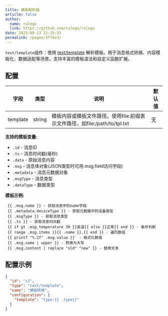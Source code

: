 ```yaml
---
title: 模板解析器
article: false
author: 
  name: rulego
  link: https://github.com/rulego/rulego
date: 2023-09-13 21:35:33
permalink: /pages/3ffde3/
---
```

`text/template`组件：使用 [text/template](https://pkg.go.dev/text/template) 解析模板。用于消息格式转换、内容模板化、数据适配等场景。支持丰富的模板语法和自定义函数扩展。

## 配置

| 字段       | 类型     | 说明                                                 | 默认值 |
|----------|--------|----------------------------------------------------|-----|
| template | string | 模板内容或模板文件路径。使用file:前缀表示文件路径，如file:/path/to/tpl.txt | 无   |

**支持的模板变量:**
- `.id` - 消息ID
- `.ts` - 消息时间戳(毫秒)
- `.data` - 原始消息内容
- `.msg` - 消息体对象(JSON类型时可用.msg.field访问字段)
- `.metadata` - 消息元数据对象
- `.msgType` - 消息类型
- `.dataType` - 数据类型

**模板示例:**
```text
 {{ .msg.name }} - 获取消息中的name字段
 {{ .metadata.deviceType }} - 获取元数据中的设备类型
 {{ .msgType }} - 获取消息类型
 {{ .ts }} - 获取消息时间戳
 {{ if gt .msg.temperature 30 }}高温{{ else }}正常{{ end }} - 条件判断
 {{ range .msg.items }}{{ .name }},{{ end }} - 遍历数组
 {{ printf "%.2f" .msg.value }}` - 格式化数值
 {{ .msg.name | upper }} - 转换为大写
 {{ .msg.content | replace "old" "new" }} - 替换文本
```
## 配置示例

```json
{
  "id": "s1",
  "type": "text/template",
  "name": "模板转换",
  "configuration": {
    "template": "type:{{ .type}}"
  }
}
```
